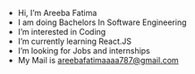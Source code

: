 - Hi, I’m Areeba Fatima
- I am doing Bachelors In Software Engineering
- I’m interested in Coding
- I’m currently learning React.JS
- I’m looking for Jobs and internships
- My Mail is areebafatimaaaa787@gmail.com


<!---
areebafati/areebafati is a ✨ special ✨ repository because its `README.md` (this file) appears on your GitHub profile.
You can click the Preview link to take a look at your changes.
--->
